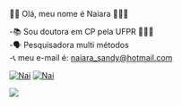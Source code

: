  👋🏼 Olá, meu nome é Naiara 🙋🏻‍♀️

-📚 Sou doutora em CP pela UFPR 👩🏽‍🎓  
-🗣️ Pesquisadora multi métodos   
-📞 meu e-mail é: naiara_sandy@hotmail.com  


[![Nai](https://img.shields.io/badge/WhatsApp-25D366?style=for-the-badge&logo=whatsapp&logoColor=white)](https://wa.me/message/OU473T4Z5PAAB1)
[![Nai](https://img.shields.io/badge/LinkedIn-0077B5?style=for-the-badge&logo=linkedin&logoColor=white)](https://www.linkedin.com/in/naiarasandi/)









![](https://media.giphy.com/media/Qc0BxWM9TxljvJug2x/giphy.gif)
